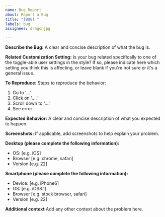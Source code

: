 ```yaml
---
name: Bug Report
about: Report a Bug
title: "[BUG] "
labels: bug
assignees: dragonjpg

---
```


**Describe the Bug:**
A clear and concise description of what the bug is.

**Related Customization Setting:**
Is your bug related specifically to one of the toggle-able user settings in the style? If so, please indicate here which setting you think this is affecting, or leave blank if you're not sure or it's a general issue.

**To Reproduce:**
Steps to reproduce the behavior:
1. Go to '...'
2. Click on '....'
3. Scroll down to '....'
4. See error

**Expected Behavior:**
A clear and concise description of what you expected to happen.

**Screenshots:**
If applicable, add screenshots to help explain your problem.

**Desktop (please complete the following information):**
 - OS: [e.g. iOS]
 - Browser [e.g. chrome, safari]
 - Version [e.g. 22]

**Smartphone (please complete the following information):**
 - Device: [e.g. iPhone6]
 - OS: [e.g. iOS8.1]
 - Browser [e.g. stock browser, safari]
 - Version [e.g. 22]

**Additional context**
Add any other context about the problem here.
